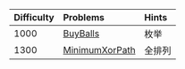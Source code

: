 | Difficulty | Problems                                                     | Hints  |
| :--------- | :----------------------------------------------------------- | :----- |
| 1000       | [BuyBalls](https://atcoder.jp/contests/abc396/tasks/abc396_c) | 枚举   |
| 1300       | [MinimumXorPath](https://atcoder.jp/contests/abc396/tasks/abc396_d) | 全排列 |

